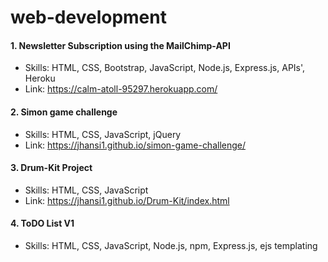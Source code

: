 # web-development

#### 1. Newsletter Subscription using the MailChimp-API 
  - Skills: HTML, CSS, Bootstrap, JavaScript, Node.js, Express.js, APIs', Heroku
  - Link: https://calm-atoll-95297.herokuapp.com/
#### 2. Simon game challenge
  - Skills: HTML, CSS, JavaScript, jQuery
  - Link: https://jhansi1.github.io/simon-game-challenge/
#### 3. Drum-Kit Project
  - Skills: HTML, CSS, JavaScript
  - Link: https://jhansi1.github.io/Drum-Kit/index.html
#### 4. ToDO List V1
  - Skills: HTML, CSS, JavaScript, Node.js, npm, Express.js, ejs templating
